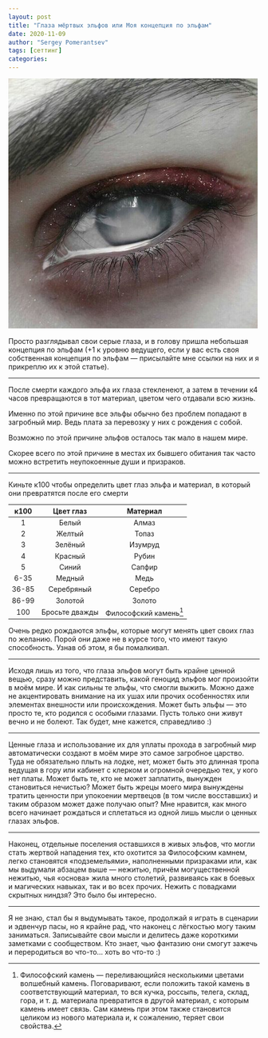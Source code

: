 ```yaml
---
layout: post
title: "Глаза мёртвых эльфов или Моя концепция по эльфам"
date: 2020-11-09
author: "Sergey Pomerantsev"
tags: [сеттинг]
categories:
---
```


![](/assets/images/eyes.jpg)

Просто разглядывал свои серые глаза, и в голову пришла небольшая концепция по эльфам (+1 к уровню ведущего, если у вас есть своя собственная концепция по эльфам — присылайте мне ссылки на них и я прикреплю их к этой статье).

---

После смерти каждого эльфа их глаза стекленеют, а затем в течении к4 часов превращаются в тот материал, цветом чего отдавали всю жизнь.

Именно по этой причине все эльфы обычно без проблем попадают в загробный мир. Ведь плата за перевозку у них с рождения с собой.

Возможно по этой причине эльфов осталось так мало в нашем мире.

Скорее всего по этой причине в местах их бывшего обитания так часто можно встретить неупокоенные души и призраков.

---

Киньте к100 чтобы определить цвет глаз эльфа и материал, в который они превратятся после его смерти

| к100 | Цвет глаз | Материал |
|:--:|:--:|:--:|
| 1 | Белый | Алмаз |
| 2 | Желтый | Топаз |
| 3 | Зелёный | Изумруд |
| 4 | Красный | Рубин |
| 5 | Синий | Сапфир |
| 6-35 | Медный | Медь |
| 36-85 | Серебряный | Серебро |
| 86-99 | Золотой | Золото |
| 100 | Бросьте дважды | Философский камень[^1] |

[^1]: Философский камень — переливающийся несколькими цветами волшебный камень. Поговаривают, если положить такой камень в соответствующий материал, то вся кучка, россыпь, телега, склад, гора, и т. д. материала превратится в другой материал, с которым камень имеет связь. Сам камень при этом также становится целиком из нового материала и, к сожалению, теряет свои свойства.

Очень редко рождаются эльфы, которые могут менять цвет своих глаз по желанию. Порой они даже не в курсе того, что имеют такую способность. Узнав об этом, я бы помалкивал.

---

Исходя лишь из того, что глаза эльфов могут быть крайне ценной вещью, сразу можно представить, какой геноцид эльфов мог произойти в моём мире. И как сильны те эльфы, что смогли выжить. Можно даже не акцентировать внимание на их ушах или прочих особенностях или элементах внешности или происхождения. Может быть эльфы — это просто те, кто родился с особыми глазами. Пусть только они живут вечно и не болеют. Так будет, мне кажется, справедливо :)

---

Ценные глаза и использование их для уплаты прохода в загробный мир автоматически создают в моём мире это самое загробное царство. Туда не обязательно плыть на лодке, нет, может быть это длинная тропа ведущая в гору или кабинет с клерком и огромной очередью тех, у кого нет платы. Может быть те, кто не может заплатить, вынужден становиться нечистью? Может быть жрецы моего мира вынуждены тратить ценности при упокоении мертвецов (в том числе восставших) и таким образом может даже получаю опыт? Мне нравится, как много всего начинает рождаться и сплетаться из одной лишь мысли о ценных глазах эльфов.

---

Наконец, отдельные поселения оставшихся в живых эльфов, что могли стать жертвой нападения тех, кто охотится за Философским камнем, легко становятся «подземельями», наполненными призраками или, как мы выдумали абзацем выше — нежитью, причём могущественной нежитью, чья «основа» жила много столетий, развиваясь как в боевых и магических навыках, так и во всех прочих. Нежить с повадками скрытных ниндзя? Это было бы интересно.

---

Я не знаю, стал бы я выдумывать такое, продолжай я играть в сценарии и эдвенчур пасы, но я крайне рад, что наконец с лёгкостью могу таким заниматься. Записывайте свои мысли и делитесь даже короткими заметками с сообществом. Кто знает, чью фантазию они смогут зажечь и переродиться во что-то… хоть во что-то :)
